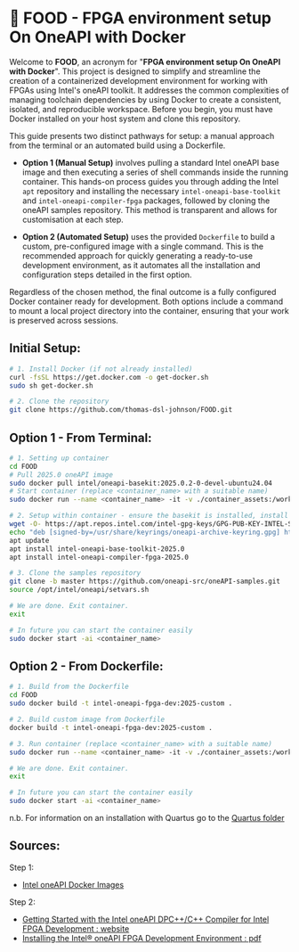 # 🥙 FOOD - FPGA environment setup On OneAPI with Docker

Welcome to **FOOD**, an acronym for "**FPGA environment setup On OneAPI with Docker**". This project is designed to simplify and streamline the creation of a containerized development environment for working with FPGAs using Intel's oneAPI toolkit. It addresses the common complexities of managing toolchain dependencies by using Docker to create a consistent, isolated, and reproducible workspace. Before you begin, you must have Docker installed on your host system and clone this repository.

This guide presents two distinct pathways for setup: a manual approach from the terminal or an automated build using a Dockerfile.

* **Option 1 (Manual Setup)** involves pulling a standard Intel oneAPI base image and then executing a series of shell commands inside the running container. This hands-on process guides you through adding the Intel `apt` repository and installing the necessary `intel-oneapi-base-toolkit` and `intel-oneapi-compiler-fpga` packages, followed by cloning the oneAPI samples repository. This method is transparent and allows for customisation at each step.

* **Option 2 (Automated Setup)** uses the provided `Dockerfile` to build a custom, pre-configured image with a single command. This is the recommended approach for quickly generating a ready-to-use development environment, as it automates all the installation and configuration steps detailed in the first option.

Regardless of the chosen method, the final outcome is a fully configured Docker container ready for development. Both options include a command to mount a local project directory into the container, ensuring that your work is preserved across sessions.

## Initial Setup:
```bash
# 1. Install Docker (if not already installed)
curl -fsSL https://get.docker.com -o get-docker.sh
sudo sh get-docker.sh

# 2. Clone the repository
git clone https://github.com/thomas-dsl-johnson/FOOD.git
```

## Option 1 - From Terminal: 

```bash
# 1. Setting up container
cd FOOD
# Pull 2025.0 oneAPI image
sudo docker pull intel/oneapi-basekit:2025.0.2-0-devel-ubuntu24.04
# Start container (replace <container_name> with a suitable name)
sudo docker run --name <container_name> -it -v ./container_assets:/workspace intel/oneapi-basekit:2025.0.2-0-devel-ubuntu24.04 /bin/bash

# 2. Setup within container - ensure the basekit is installed, install the fpga add-on
wget -O- https://apt.repos.intel.com/intel-gpg-keys/GPG-PUB-KEY-INTEL-SW-PRODUCTS.PUB | gpg --dearmor | tee /usr/share/keyrings/oneapi-archive-keyring.gpg > /dev/null
echo "deb [signed-by=/usr/share/keyrings/oneapi-archive-keyring.gpg] https://apt.repos.intel.com/oneapi all main" | tee /etc/apt/sources.list.d/oneAPI.list
apt update
apt install intel-oneapi-base-toolkit-2025.0
apt install intel-oneapi-compiler-fpga-2025.0

# 3. Clone the samples repository
git clone -b master https://github.com/oneapi-src/oneAPI-samples.git
source /opt/intel/oneapi/setvars.sh

# We are done. Exit container.
exit

# In future you can start the container easily
sudo docker start -ai <container_name>
```

## Option 2 - From Dockerfile: 
```bash
# 1. Build from the Dockerfile
cd FOOD
sudo docker build -t intel-oneapi-fpga-dev:2025-custom .

# 2. Build custom image from Dockerfile
docker build -t intel-oneapi-fpga-dev:2025-custom .

# 3. Run container (replace <container_name> with a suitable name)
sudo docker run --name <container_name> -it -v ./container_assets:/workspace intel-oneapi-fpga-dev:2025-custom

# We are done. Exit container.
exit

# In future you can start the container easily
sudo docker start -ai <container_name>
```

n.b. For information on an installation with Quartus go to the [Quartus folder](https://github.com/thomas-dsl-johnson/FOOD/blob/main/README.md)

## Sources:

Step 1:
* [Intel oneAPI Docker Images](https://hub.docker.com/r/intel/oneapi-basekit)

Step 2:
* [Getting Started with the Intel oneAPI DPC++/C++ Compiler for Intel FPGA Development : website](https://www.intel.com/content/www/us/en/docs/oneapi-fpga-add-on/developer-guide/2025-0/getting-started-with-the-intel-oneapi-dpc-c.html)
* [Installing the Intel® oneAPI FPGA Development Environment : pdf](https://cdrdv2.intel.com/v1/dl/getContent/854477)
